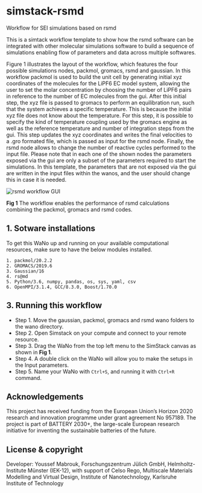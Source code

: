 # simstack-rsmd
Workflow for SEI simulations based on rsmd

This is a simtack workflow template to show how the rsmd software can be integrated with other molecular simulations software to build a sequence of simulations enabling flow of parameters and data across multiple softwares. 

Figure 1 illustrates the layout of the workflow, which features the four possible simulations nodes, packmol, gromacs, rsmd and gaussian. In this workflow packmol is used to build the unit cell by generating initial xyz coordinates of the molecules for the LiPF6 EC model system, allowing the user to set the molar concentration by choosing the number of LiPF6 pairs in reference to the number of EC molecules from the gui. 
After this initial step, the xyz file is passed to gromacs to perform an equilibration run, such that the system achieves a specific temperature. This is because the initial xyz file does not know about the temperature. For this step, it is possible to specify the kind of temperature coupling used by the gromacs engine as well as the reference temperature and number of integration steps from the gui. This step updates the xyz coordinates and writes the final velocities to a .gro formated file, which is passed as input for the rsmd node. Finally, the rsmd node allows to change the number of reactive cycles performed to the input file.
Please note that in each one of the shown nodes the parameters exposed via the gui are only a subset of the parameters required to start the simulations. In this template, the parameters that are not exposed via the gui are written in the input files within the wanos, and the user should change this in case it is needed.

![rsmd workflow GUI](https://github.com/YoussefMabrouk/simstack-rsmd/blob/main/worklow.png)

**Fig 1** The workflow enables the performance of rsmd calculations combining the packmol, gromacs and rsmd codes. 

## 1. Sotware installations
To get this WaNo up and running on your available computational resources, make sure to have the below modules installed.

```
1. packmol/20.2.2
2. GROMACS/2019.6
3. Gaussian/16
4. rs@md
5. Python/3.6, numpy, pandas, os, sys, yaml, csv
6. OpenMPI/3.1.4, GCC/8.3.0, Boost/1.70.0 
```

## 3. Running this workflow

- Step 1. Move the gaussian, packmol, gromacs and rsmd wano folders to the wano directory. 
- Step 2. Open Simstack on your compute and connect to your remote resource.
- Step 3. Drag the WaNo from the top left menu to the SimStack canvas as shown in **Fig 1**.
- Step 4. A double click on the WaNo will allow you to make the setups in the Input parameters.
- Step 5. Name your WaNo with `Ctrl+S`, and running it with `Ctrl+R` command.

## Acknowledgements
This project has received funding from the European Union’s Horizon 2020 research and innovation programme under grant agreement No 957189. The project is part of BATTERY 2030+, the large-scale European research initiative for inventing the sustainable batteries of the future.

## License & copyright
  Developer: Youssef Mabrouk, 
  Forschungszentrum Jülich GmbH, Helmholtz-Institute Münster (IEK-12),
  with support of Celso Rego, 
  Multiscale Materials Modelling and Virtual Design,
  Institute of Nanotechnology, Karlsruhe Institute of Technology
